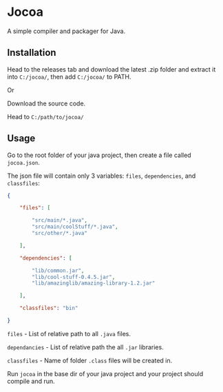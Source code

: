# Jocoa

A simple compiler and packager for Java.

## Installation

Head to the releases tab and download the latest .zip folder and extract it into `C:/jocoa/`, then add `C:/jocoa/` to PATH.

Or

Download the source code.

Head to `C:/path/to/jocoa/`

## Usage

Go to the root folder of your java project, then create a file called `jocoa.json`.

The json file will contain only 3 variables: `files`, `dependencies`, and `classfiles`:

```json
{

    "files": [

        "src/main/*.java",
        "src/main/coolStuff/*.java",
        "src/other/*.java"

    ],

    "dependencies": [

        "lib/common.jar",
        "lib/cool-stuff-0.4.5.jar",
        "lib/amazinglib/amazing-library-1.2.jar"

    ],

    "classfiles": "bin"

}
```

`files` - List of relative path to all `.java` files.

`dependancies` - List of relative path the all `.jar` libraries.

`classfiles` - Name of folder `.class` files will be created in.

Run `jocoa` in the base dir of your java project and your project should compile and run.